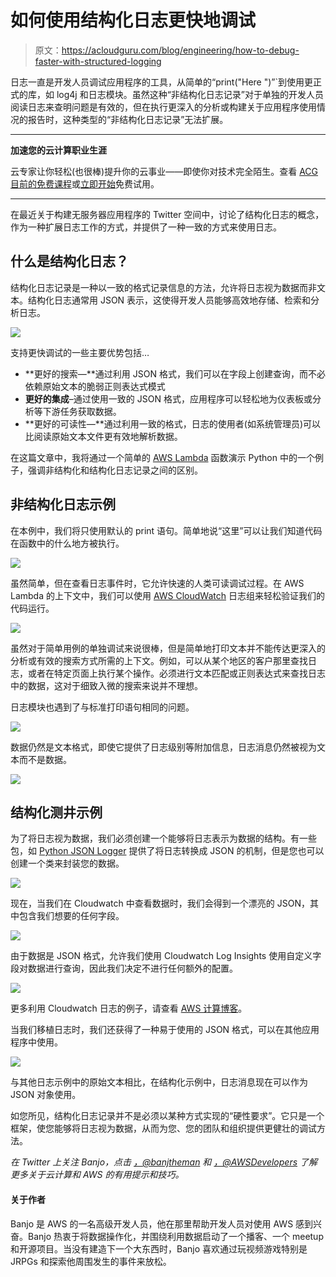 # 如何使用结构化日志更快地调试

> 原文：<https://acloudguru.com/blog/engineering/how-to-debug-faster-with-structured-logging>

日志一直是开发人员调试应用程序的工具，从简单的“print("Here ")”`到使用更正式的库，如 log4j 和日志模块。虽然这种“非结构化日志记录”对于单独的开发人员阅读日志来查明问题是有效的，但在执行更深入的分析或构建关于应用程序使用情况的报告时，这种类型的“非结构化日志记录”无法扩展。

* * *

**加速您的云计算职业生涯**

云专家让你轻松(也很棒)提升你的云事业——即使你对技术完全陌生。查看 [ACG 目前的免费课程](https://acloudguru.com/blog/news/whats-free-at-acg)或[立即开始](https://acloudguru.com/pricing)免费试用。

* * *

在最近关于构建无服务器应用程序的 Twitter 空间中，讨论了结构化日志的概念，作为一种扩展日志工作的方式，并提供了一种一致的方式来使用日志。

## **什么是结构化日志**？

结构化日志记录是一种以一致的格式记录信息的方法，允许将日志视为数据而非文本。结构化日志通常用 JSON 表示，这使得开发人员能够高效地存储、检索和分析日志。

![](img/cde8c9cb61ad98bcd2e7427519fc7482.png)

支持更快调试的一些主要优势包括…

*   **更好的搜索—**通过利用 JSON 格式，我们可以在字段上创建查询，而不必依赖原始文本的脆弱正则表达式模式
*   **更好的集成**–通过使用一致的 JSON 格式，应用程序可以轻松地为仪表板或分析等下游任务获取数据。
*   **更好的可读性—**通过利用一致的格式，日志的使用者(如系统管理员)可以比阅读原始文本文件更有效地解析数据。

在这篇文章中，我将通过一个简单的 [AWS Lambda](https://aws.amazon.com/lambda/) 函数演示 Python 中的一个例子，强调非结构化和结构化日志记录之间的区别。

## **非结构化日志示例**

在本例中，我们将只使用默认的 print 语句。简单地说“这里”可以让我们知道代码在函数中的什么地方被执行。

![](img/04a3d07cf045a38661bb4e689a10340f.png)

虽然简单，但在查看日志事件时，它允许快速的人类可读调试过程。在 AWS Lambda 的上下文中，我们可以使用 [AWS CloudWatch](https://aws.amazon.com/cloudwatch/) 日志组来轻松验证我们的代码运行。

![](img/8405e6d5a5b4bc00e192d7704b241fbb.png)

虽然对于简单用例的单独调试来说很棒，但是简单地打印文本并不能传达更深入的分析或有效的搜索方式所需的上下文。例如，可以从某个地区的客户那里查找日志，或者在特定页面上执行某个操作。必须进行文本匹配或正则表达式来查找日志中的数据，这对于细致入微的搜索来说并不理想。

日志模块也遇到了与标准打印语句相同的问题。

![](img/33678b819f5c9374add84b4ea7cf12c0.png)

数据仍然是文本格式，即使它提供了日志级别等附加信息，日志消息仍然被视为文本而不是数据。

![](img/aa8bb40f203a99ad791991a25665af78.png)

## **结构化测井示例**

为了将日志视为数据，我们必须创建一个能够将日志表示为数据的结构。有一些包，如 [Python JSON Logger](https://github.com/madzak/python-json-logger) 提供了将日志转换成 JSON 的机制，但是您也可以创建一个类来封装您的数据。

![](img/f51a1c0bdb15abca405950dabbc7a740.png)

现在，当我们在 Cloudwatch 中查看数据时，我们会得到一个漂亮的 JSON，其中包含我们想要的任何字段。

![](img/c3d2afe4d3c1628c1fc08c35635f149a.png)

由于数据是 JSON 格式，允许我们使用 Cloudwatch Log Insights 使用自定义字段对数据进行查询，因此我们决定不进行任何额外的配置。

![](img/d03d1570ba03d681780f0b0cc744ecfd.png)

更多利用 Cloudwatch 日志的例子，请查看 [AWS 计算博客](https://aws.amazon.com/blogs/compute/tag/cloudwatch-logs/)。

当我们移植日志时，我们还获得了一种易于使用的 JSON 格式，可以在其他应用程序中使用。

![](img/ef1d1dba5ddad590c07eeef48a25aadb.png)

与其他日志示例中的原始文本相比，在结构化示例中，日志消息现在可以作为 JSON 对象使用。

如您所见，结构化日志记录并不是必须以某种方式实现的“硬性要求”。它只是一个框架，使您能够将日志视为数据，从而为您、您的团队和组织提供更健壮的调试方法。

*在 Twitter 上关注 Banjo，点击* [*，@banjtheman*](https://twitter.com/banjtheman) *和* [*，@AWSDevelopers*](https://twitter.com/awsdevelopers) *了解更多关于云计算和 AWS 的有用提示和技巧。*

#### **关于作者**

Banjo 是 AWS 的一名高级开发人员，他在那里帮助开发人员对使用 AWS 感到兴奋。Banjo 热衷于将数据操作化，并围绕利用数据启动了一个播客、一个 meetup 和开源项目。当没有建造下一个大东西时，Banjo 喜欢通过玩视频游戏特别是 JRPGs 和探索他周围发生的事件来放松。